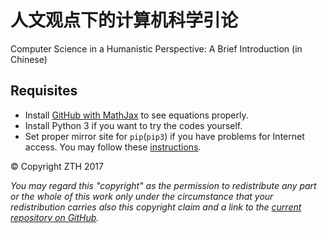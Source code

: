人文观点下的计算机科学引论
=============
Computer Science in a Humanistic Perspective: A Brief Introduction (in Chinese)

## Requisites

- Install [GitHub with MathJax](https://chrome.google.com/webstore/detail/github-with-mathjax/ioemnmodlmafdkllaclgeombjnmnbima/related) to see equations properly.
- Install Python 3 if you want to try the codes yourself.
- Set proper mirror site for `pip`(`pip3`) if you have problems for Internet access. You may follow these [instructions](https://lug.ustc.edu.cn/wiki/mirrors/help/pypi).

&copy; Copyright ZTH 2017

*You may regard this "copyright" as the permission to redistribute any part or the whole of this work only under the circumstance that your redistribution carries also this copyright claim and a link to the [current repository on GitHub](https://github.com/zhuth/cs-humanistic-perspective/).*